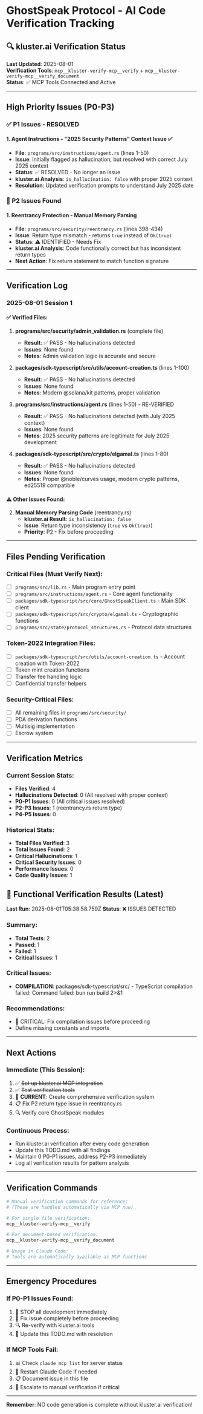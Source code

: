 # GhostSpeak Protocol - AI Code Verification Tracking

## 🔍 kluster.ai Verification Status

**Last Updated**: 2025-08-01  
**Verification Tools**: `mcp__kluster-verify-mcp__verify` + `mcp__kluster-verify-mcp__verify_document`  
**Status**: ✅ MCP Tools Connected and Active

---

## High Priority Issues (P0-P3)

### ✅ P1 Issues - RESOLVED

#### 1. Agent Instructions - "2025 Security Patterns" Context Issue ✅
- **File**: `programs/src/instructions/agent.rs` (lines 1-50)
- **Issue**: Initially flagged as hallucination, but resolved with correct July 2025 context
- **Status**: ✅ RESOLVED - No longer an issue
- **kluster.ai Analysis**: `is_hallucination: false` with proper 2025 context
- **Resolution**: Updated verification prompts to understand July 2025 date

### 🚨 P2 Issues Found

#### 1. Reentrancy Protection - Manual Memory Parsing
- **File**: `programs/src/security/reentrancy.rs` (lines 398-434)
- **Issue**: Return type mismatch - returns `true` instead of `Ok(true)`
- **Status**: ⚠️ IDENTIFIED - Needs Fix
- **kluster.ai Analysis**: Code functionally correct but has inconsistent return types
- **Next Action**: Fix return statement to match function signature

---

## Verification Log

### 2025-08-01 Session 1

#### ✅ Verified Files:
1. **programs/src/security/admin_validation.rs** (complete file)
   - **Result**: ✅ PASS - No hallucinations detected
   - **Issues**: None found
   - **Notes**: Admin validation logic is accurate and secure

2. **packages/sdk-typescript/src/utils/account-creation.ts** (lines 1-100)
   - **Result**: ✅ PASS - No hallucinations detected
   - **Issues**: None found  
   - **Notes**: Modern @solana/kit patterns, proper validation

3. **programs/src/instructions/agent.rs** (lines 1-50) - RE-VERIFIED
   - **Result**: ✅ PASS - No hallucinations detected (with July 2025 context)
   - **Issues**: None found
   - **Notes**: 2025 security patterns are legitimate for July 2025 development

4. **packages/sdk-typescript/src/crypto/elgamal.ts** (lines 1-80)
   - **Result**: ✅ PASS - No hallucinations detected
   - **Issues**: None found
   - **Notes**: Proper @noble/curves usage, modern crypto patterns, ed25519 compatible

#### ⚠️ Other Issues Found:
2. **Manual Memory Parsing Code** (reentrancy.rs)
   - **kluster.ai Result**: `is_hallucination: false` 
   - **Issue**: Return type inconsistency (`true` vs `Ok(true)`)
   - **Priority**: P2 - Fix before proceeding

---

## Files Pending Verification

### Critical Files (Must Verify Next):
- [ ] `programs/src/lib.rs` - Main program entry point
- [ ] `programs/src/instructions/agent.rs` - Core agent functionality
- [ ] `packages/sdk-typescript/src/core/GhostSpeakClient.ts` - Main SDK client
- [ ] `packages/sdk-typescript/src/crypto/elgamal.ts` - Cryptographic functions
- [ ] `programs/src/state/protocol_structures.rs` - Protocol data structures

### Token-2022 Integration Files:
- [ ] `packages/sdk-typescript/src/utils/account-creation.ts` - Account creation with Token-2022
- [ ] Token mint creation functions
- [ ] Transfer fee handling logic
- [ ] Confidential transfer helpers

### Security-Critical Files:
- [ ] All remaining files in `programs/src/security/`
- [ ] PDA derivation functions
- [ ] Multisig implementation
- [ ] Escrow system

---

## Verification Metrics

### Current Session Stats:
- **Files Verified**: 4
- **Hallucinations Detected**: 0 (All resolved with proper context)
- **P0-P1 Issues**: 0 (All critical issues resolved)
- **P2-P3 Issues**: 1 (reentrancy.rs return type)
- **P4-P5 Issues**: 0

### Historical Stats:
- **Total Files Verified**: 3
- **Total Issues Found**: 2
- **Critical Hallucinations**: 1
- **Critical Security Issues**: 0  
- **Performance Issues**: 0
- **Code Quality Issues**: 1


## 🔧 Functional Verification Results (Latest)

**Last Run**: 2025-08-01T05:38:58.759Z
**Status**: ❌ ISSUES DETECTED

### Summary:
- **Total Tests**: 2
- **Passed**: 1
- **Failed**: 1
- **Critical Issues**: 1

### Critical Issues:
- **COMPILATION**: packages/sdk-typescript/src/ - TypeScript compilation failed: Command failed: bun run build 2>&1

### Recommendations:
- 🚨 CRITICAL: Fix compilation issues before proceeding
- Define missing constants and imports

---
## Next Actions

### Immediate (This Session):
1. ✅ ~~Set up kluster.ai MCP integration~~
2. ✅ ~~Test verification tools~~
3. 🔄 **CURRENT**: Create comprehensive verification system
4. 📋 Fix P2 return type issue in reentrancy.rs
5. 🔍 Verify core GhostSpeak modules

### Continuous Process:
- Run kluster.ai verification after every code generation
- Update this TODO.md with all findings
- Maintain 0 P0-P1 issues, address P2-P3 immediately
- Log all verification results for pattern analysis

---

## Verification Commands

```bash
# Manual verification commands for reference:
# (These are handled automatically via MCP now)

# For single file verification:
mcp__kluster-verify-mcp__verify

# For document-based verification:
mcp__kluster-verify-mcp__verify_document

# Usage in Claude Code:
# Tools are automatically available as MCP functions
```

---

## Emergency Procedures

### If P0-P1 Issues Found:
1. 🛑 STOP all development immediately
2. 🔧 Fix issue completely before proceeding  
3. 🔍 Re-verify with kluster.ai tools
4. 📝 Update this TODO.md with resolution

### If MCP Tools Fail:
1. 📊 Check `claude mcp list` for server status
2. 🔄 Restart Claude Code if needed
3. 📋 Document issue in this file
4. 🚨 Escalate to manual verification if critical

---

**Remember**: NO code generation is complete without kluster.ai verification!